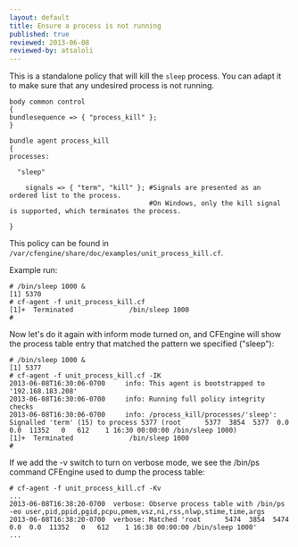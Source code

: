 ```yaml
---
layout: default
title: Ensure a process is not running
published: true
reviewed: 2013-06-08
reviewed-by: atsaloli
---
```


This is a standalone policy that will kill the `sleep` process. You can adapt
it to make sure that any undesired process is not running.

```cf3
body common control
{
bundlesequence => { "process_kill" };
}

bundle agent process_kill
{
processes:

  "sleep"

    signals => { "term", "kill" }; #Signals are presented as an ordered list to the process.
                                   #On Windows, only the kill signal is supported, which terminates the process.

}
```

This policy can be found in `/var/cfengine/share/doc/examples/unit_process_kill.cf`.

Example run:

```
# /bin/sleep 1000 &
[1] 5370
# cf-agent -f unit_process_kill.cf
[1]+  Terminated              /bin/sleep 1000
#
```

Now let's do it again with inform mode turned on, and CFEngine will show the process table entry that matched the pattern we specified ("sleep"):

```
# /bin/sleep 1000 &
[1] 5377
# cf-agent -f unit_process_kill.cf -IK
2013-06-08T16:30:06-0700     info: This agent is bootstrapped to '192.168.183.208'
2013-06-08T16:30:06-0700     info: Running full policy integrity checks
2013-06-08T16:30:06-0700     info: /process_kill/processes/'sleep': Signalled 'term' (15) to process 5377 (root      5377  3854  5377  0.0  0.0  11352   0   612    1 16:30 00:00:00 /bin/sleep 1000)
[1]+  Terminated              /bin/sleep 1000
#
```

If we add the -v switch to turn on verbose mode, we see the /bin/ps command CFEngine used to dump the process table:

```
# cf-agent -f unit_process_kill.cf -Kv
...
2013-06-08T16:38:20-0700  verbose: Observe process table with /bin/ps -eo user,pid,ppid,pgid,pcpu,pmem,vsz,ni,rss,nlwp,stime,time,args
2013-06-08T16:38:20-0700  verbose: Matched 'root      5474  3854  5474  0.0  0.0  11352   0   612    1 16:38 00:00:00 /bin/sleep 1000'
...
```
